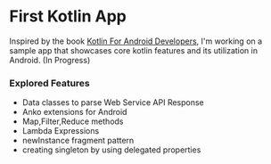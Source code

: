 # First Kotlin App
Inspired by the book [Kotlin For Android Developers](https://antonioleiva.com/kotlin-android-developers-book/), I'm working on a sample app that showcases core kotlin features and its utilization in Android. (In Progress)

### Explored Features
- Data classes to parse Web Service API Response
- Anko extensions for Android
- Map,Filter,Reduce methods
- Lambda Expressions
- newInstance fragment pattern
- creating singleton by using delegated properties
